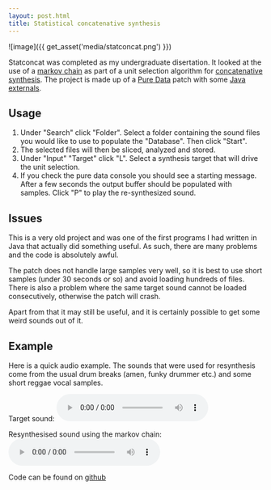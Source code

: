 ```yaml
---
layout: post.html
title: Statistical concatenative synthesis
---
```


![image]({{ get_asset('media/statconcat.png') }})

Statconcat was completed as my undergraduate disertation. It looked at the use of a [markov chain](http://en.wikipedia.org/wiki/Markov_chain) as part of a unit selection algorithm for [concatenative synthesis](http://en.wikipedia.org/wiki/Concatenative_synthesis). The project is made up of a [Pure Data](http://puredata.info/) patch with some [Java externals](http://www.le-son666.com/software/pdj/).

## Usage
1. Under "Search" click "Folder". Select a folder containing the sound files you would like to use to populate the "Database". Then click "Start".
2. The selected files will then be sliced, analyzed and stored.
2. Under "Input" "Target" click "L". Select a synthesis target that will drive the unit selection.
3. If you check the pure data console you should see a starting message. After a few seconds the output buffer should be populated with samples. Click "P" to play the re-synthesized sound.

## Issues
This is a very old project and was one of the first programs I had written in Java that actually did something useful. As such, there are many problems and the code is absolutely awful.

The patch does not handle large samples very well, so it is best to use short samples (under 30 seconds or so) and avoid loading hundreds of files. There is also a problem where the same target sound cannot be loaded consecutively, otherwise the patch will crash.

Apart from that it may still be useful, and it is certainly possible to get some weird sounds out of it.

## Example
Here is a quick audio example. The sounds that were used for resynthesis come from the usual drum breaks (amen, funky drummer etc.) and some short reggae vocal samples.

Target sound:
<audio controls>
  <source src="{{ get_asset('media/statconcat_example_target.ogg') }}" type="audio/ogg">
  Your browser does not support the audio tag.
</audio>

Resynthesised sound using the markov chain:
<audio controls>
  <source src="{{ get_asset('media/statconcat_example_output.ogg') }}" type="audio/ogg">
  Your browser does not support the audio tag.
</audio>

Code can be found on [github](https://github.com/davebrent/dbp/)
